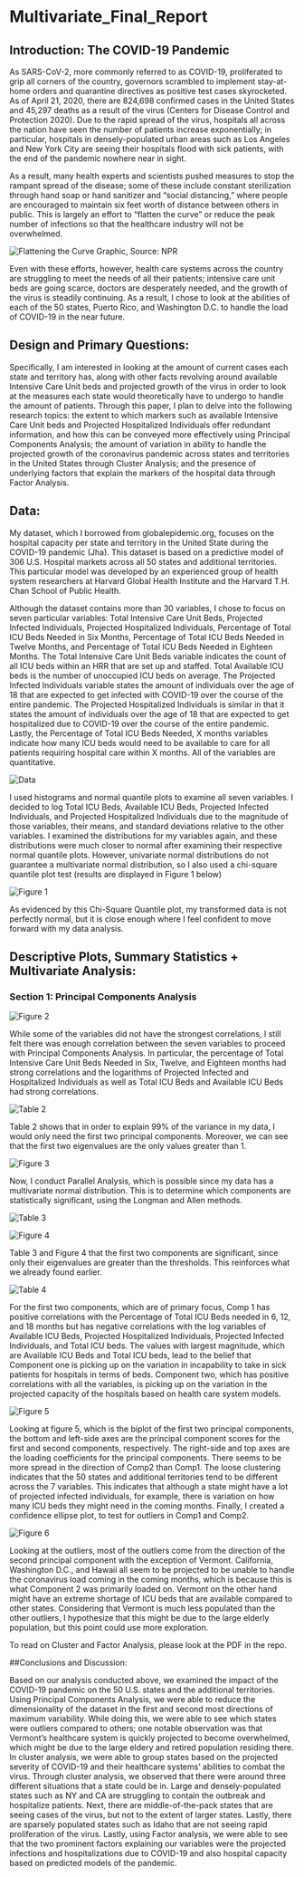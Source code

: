 # Multivariate_Final_Report

## Introduction: The COVID-19 Pandemic

As SARS-CoV-2, more commonly referred to as COVID-19, proliferated to grip all
corners of the country, governors scrambled to implement stay-at-home orders and quarantine
directives as positive test cases skyrocketed. As of April 21, 2020, there are 824,698 confirmed
cases in the United States and 45,297 deaths as a result of the virus (Centers for Disease Control
and Protection 2020). Due to the rapid spread of the virus, hospitals all across the nation have
seen the number of patients increase exponentially; in particular, hospitals in densely-populated
urban areas such as Los Angeles and New York City are seeing their hospitals flood with sick
patients, with the end of the pandemic nowhere near in sight.

As a result, many health experts and scientists pushed measures to stop the rampant
spread of the disease; some of these include constant sterilization through hand soap or hand
sanitizer and “social distancing,” where people are encouraged to maintain six feet worth of
distance between others in public. This is largely an effort to “flatten the curve” or reduce the
peak number of infections so that the healthcare industry will not be overwhelmed.

![Flattening the Curve Graphic, Source: NPR](graph1.png)


Even with these efforts, however, health care systems across the country are struggling to
meet the needs of all their patients; intensive care unit beds are going scarce, doctors are
desperately needed, and the growth of the virus is steadily continuing. As a result, I chose to look
at the abilities of each of the 50 states, Puerto Rico, and Washington D.C. to handle the load of
COVID-19 in the near future.

## Design and Primary Questions:

Specifically, I am interested in looking at the amount of current cases each state and
territory has, along with other facts revolving around available Intensive Care Unit beds and
projected growth of the virus in order to look at the measures each state would theoretically have
to undergo to handle the amount of patients. Through this paper, I plan to delve into the
following research topics: the extent to which markers such as available Intensive Care Unit beds
and Projected Hospitalized Individuals offer redundant information, and how this can be
conveyed more effectively using Principal Components Analysis; the amount of variation in
ability to handle the projected growth of the coronavirus pandemic across states and territories in
the United States through Cluster Analysis; and the presence of underlying factors that explain
the markers of the hospital data through Factor Analysis.

## Data:
My dataset, which I borrowed from globalepidemic.org, focuses on the hospital capacity
per state and territory in the United State during the COVID-19 pandemic (Jha). This dataset is
based on a predictive model of 306 U.S. Hospital markets across all 50 states and additional
territories. This particular model was developed by an experienced group of health system
researchers at Harvard Global Health Institute and the Harvard T.H. Chan School of Public
Health.

Although the dataset contains more than 30 variables, I chose to focus on seven particular
variables: Total Intensive Care Unit Beds, Projected Infected Individuals, Projected Hospitalized
Individuals, Percentage of Total ICU Beds Needed in Six Months, Percentage of Total ICU Beds
Needed in Twelve Months, and Percentage of Total ICU Beds Needed in Eighteen Months. The
Total Intensive Care Unit Beds variable indicates the count of all ICU beds within an HRR that
are set up and staffed. Total Available ICU beds is the number of unoccupied ICU beds on
average. The Projected Infected Individuals variable states the amount of individuals over the
age of 18 that are expected to get infected with COVID-19 over the course of the entire
pandemic. The Projected Hospitalized Individuals is similar in that it states the amount of
individuals over the age of 18 that are expected to get hospitalized due to COVID-19 over the
course of the entire pandemic. Lastly, the Percentage of Total ICU Beds Needed, X months
variables indicate how many ICU beds would need to be available to care for all patients
requiring hospital care within X months. All of the variables are quantitative.

![Data](graph2.png)

I used histograms and normal quantile plots to examine all seven variables. I decided to
log Total ICU Beds, Available ICU Beds, Projected Infected Individuals, and Projected
Hospitalized Individuals due to the magnitude of those variables, their means, and standard
deviations relative to the other variables. I examined the distributions for my variables again, and
these distributions were much closer to normal after examining their respective normal quantile
plots. However, univariate normal distributions do not guarantee a multivariate normal
distribution, so I also used a chi-square quantile plot test (results are displayed in Figure 1 below)

![Figure 1](graph3.png)

As evidenced by this Chi-Square Quantile plot, my transformed data is not perfectly normal, but
it is close enough where I feel confident to move forward with my data analysis.

## Descriptive Plots, Summary Statistics + Multivariate Analysis:

### Section 1: Principal Components Analysis

![Figure 2](graph4.png)

While some of the variables did not have the strongest correlations, I still felt there was
enough correlation between the seven variables to proceed with Principal Components Analysis.
In particular, the percentage of Total Intensive Care Unit Beds Needed in Six, Twelve, and
Eighteen months had strong correlations and the logarithms of Projected Infected and
Hospitalized Individuals as well as Total ICU Beds and Available ICU Beds had strong
correlations.

![Table 2](graph5.png)

Table 2 shows that in order to explain 99% of the variance in my data, I would only need
the first two principal components. Moreover, we can see that the first two eigenvalues are the
only values greater than 1.

![Figure 3](graph6.png)

Now, I conduct Parallel Analysis, which is possible since my data has a multivariate
normal distribution. This is to determine which components are statistically significant, using the
Longman and Allen methods.

![Table 3](graph7.png)

![Figure 4](graph8.png)

Table 3 and Figure 4 that the first two components are significant, since only their
eigenvalues are greater than the thresholds. This reinforces what we already found earlier.

![Table 4](graph9.png)

For the first two components, which are of primary focus, Comp 1 has positive
correlations with the Percentage of Total ICU Beds needed in 6, 12, and 18 months but has
negative correlations with the log variables of Available ICU Beds, Projected Hospitalized
Individuals, Projected Infected Individuals, and Total ICU beds. The values with largest
magnitude, which are Available ICU Beds and Total ICU beds, lead to the belief that Component
one is picking up on the variation in incapability to take in sick patients for hospitals in terms of
beds. Component two, which has positive correlations with all the variables, is picking up on the
variation in the projected capacity of the hospitals based on health care system models.

![Figure 5](graph10.png)

Looking at figure 5, which is the biplot of the first two principal components, the bottom
and left-side axes are the principal component scores for the first and second components,
respectively. The right-side and top axes are the loading coefficients for the principal
components. There seems to be more spread in the direction of Comp2 than Comp1. The loose
clustering indicates that the 50 states and additional territories tend to be different across the 7
variables. This indicates that although a state might have a lot of projected infected individuals,
for example, there is variation on how many ICU beds they might need in the coming months.
Finally, I created a confidence ellipse plot, to test for outliers in Comp1 and Comp2.

![Figure 6](graph11.png)

Looking at the outliers, most of the outliers come from the direction of the second
principal component with the exception of Vermont. California, Washington D.C., and Hawaii
all seem to be projected to be unable to handle the coronavirus load coming in the coming
months, which is because this is what Component 2 was primarily loaded on. Vermont on the
other hand might have an extreme shortage of ICU beds that are available compared to other
states. Considering that Vermont is much less populated than the other outliers, I hypothesize
that this might be due to the large elderly population, but this point could use more exploration.

To read on Cluster and Factor Analysis, please look at the PDF in the repo.

##Conclusions and Discussion:

Based on our analysis conducted above, we examined the impact of the COVID-19
pandemic on the 50 U.S. states and the additional territories.
Using Principal Components Analysis, we were able to reduce the dimensionality of the
dataset in the first and second most directions of maximum variability. While doing this, we
were able to see which states were outliers compared to others; one notable observation was that
Vermont’s healthcare system is quickly projected to become overwhelmed, which might be due
to the large eldery and retired population residing there. In cluster analysis, we were able to
group states based on the projected severity of COVID-19 and their healthcare systems’ abilities
to combat the virus. Through cluster analysis, we observed that there were around three different
situations that a state could be in. Large and densely-populated states such as NY and CA are
struggling to contain the outbreak and hospitalize patients. Next, there are middle-of-the-pack
states that are seeing cases of the virus, but not to the extent of larger states. Lastly, there are
sparsely populated states such as Idaho that are not seeing rapid proliferation of the virus.
Lastly, using Factor analysis, we were able to see that the two prominent factors
explaining our variables were the projected infections and hospitalizations due to COVID-19 and
also hospital capacity based on predicted models of the pandemic.
